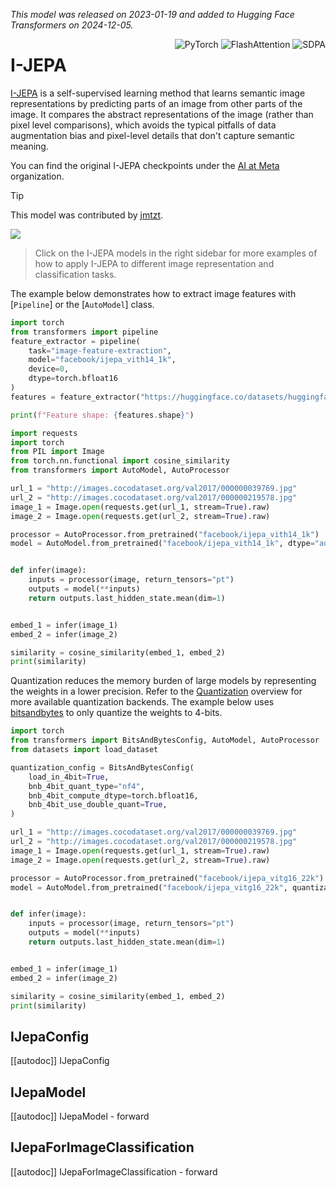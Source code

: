 <!--Copyright 2025 The HuggingFace Team. All rights reserved.

Licensed under the Apache License, Version 2.0 (the "License"); you may not use this file except in compliance with
the License. You may obtain a copy of the License at

http://www.apache.org/licenses/LICENSE-2.0

Unless required by applicable law or agreed to in writing, software distributed under the License is distributed on
an "AS IS" BASIS, WITHOUT WARRANTIES OR CONDITIONS OF ANY KIND, either express or implied. See the License for the
specific language governing permissions and limitations under the License.

⚠️ Note that this file is in Markdown but contain specific syntax for our doc-builder (similar to MDX) that may not be
rendered properly in your Markdown viewer.

-->
*This model was released on 2023-01-19 and added to Hugging Face Transformers on 2024-12-05.*

<div style="float: right;">
    <div class="flex flex-wrap space-x-1">
        <img alt="PyTorch" src="https://img.shields.io/badge/PyTorch-DE3412?style=flat&logo=pytorch&logoColor=white">
        <img alt="FlashAttention" src="https://img.shields.io/badge/%E2%9A%A1%EF%B8%8E%20FlashAttention-eae0c8?style=flat">
        <img alt="SDPA" src="https://img.shields.io/badge/SDPA-DE3412?style=flat&logo=pytorch&logoColor=white">
    </div>
</div>

# I-JEPA

[I-JEPA](https://huggingface.co/papers/2301.08243) is a self-supervised learning method that learns semantic image representations by predicting parts of an image from other parts of the image. It compares the abstract representations of the image (rather than pixel level comparisons), which avoids the typical pitfalls of data augmentation bias and pixel-level details that don't capture semantic meaning.

You can find the original I-JEPA checkpoints under the [AI at Meta](https://huggingface.co/facebook/models?search=ijepa) organization.
> [!TIP]
> This model was contributed by [jmtzt](https://huggingface.co/jmtzt).

<img src="https://huggingface.co/datasets/huggingface/documentation-images/resolve/main/transformers/model_doc/ijepa_architecture.jpg">

> Click on the I-JEPA models in the right sidebar for more examples of how to apply I-JEPA to different image representation and classification tasks.

The example below demonstrates how to extract image features with [`Pipeline`] or the [`AutoModel`] class.

<hfoptions id="usage">
<hfoption id="Pipeline">

```py
import torch
from transformers import pipeline
feature_extractor = pipeline(
    task="image-feature-extraction",
    model="facebook/ijepa_vith14_1k",
    device=0,
    dtype=torch.bfloat16
)
features = feature_extractor("https://huggingface.co/datasets/huggingface/documentation-images/resolve/main/pipeline-cat-chonk.jpeg", return_tensors=True)  

print(f"Feature shape: {features.shape}")

```

</hfoption>
<hfoption id="AutoModel">

```py
import requests
import torch
from PIL import Image
from torch.nn.functional import cosine_similarity
from transformers import AutoModel, AutoProcessor  

url_1 = "http://images.cocodataset.org/val2017/000000039769.jpg"  
url_2 = "http://images.cocodataset.org/val2017/000000219578.jpg"
image_1 = Image.open(requests.get(url_1, stream=True).raw)
image_2 = Image.open(requests.get(url_2, stream=True).raw)

processor = AutoProcessor.from_pretrained("facebook/ijepa_vith14_1k")  
model = AutoModel.from_pretrained("facebook/ijepa_vith14_1k", dtype="auto", attn_implementation="sdpa")  


def infer(image):  
    inputs = processor(image, return_tensors="pt")  
    outputs = model(**inputs)  
    return outputs.last_hidden_state.mean(dim=1)  


embed_1 = infer(image_1)  
embed_2 = infer(image_2)  

similarity = cosine_similarity(embed_1, embed_2)  
print(similarity)
```
</hfoption>
</hfoptions>

Quantization reduces the memory burden of large models by representing the weights in a lower precision. Refer to the [Quantization](../quantization/overview) overview for more available quantization backends.
The example below uses [bitsandbytes](../quantization/bitsandbytes) to only quantize the weights to 4-bits.

```py
import torch
from transformers import BitsAndBytesConfig, AutoModel, AutoProcessor
from datasets import load_dataset

quantization_config = BitsAndBytesConfig(
    load_in_4bit=True,
    bnb_4bit_quant_type="nf4",
    bnb_4bit_compute_dtype=torch.bfloat16,
    bnb_4bit_use_double_quant=True,
)

url_1 = "http://images.cocodataset.org/val2017/000000039769.jpg"
url_2 = "http://images.cocodataset.org/val2017/000000219578.jpg"
image_1 = Image.open(requests.get(url_1, stream=True).raw)
image_2 = Image.open(requests.get(url_2, stream=True).raw)

processor = AutoProcessor.from_pretrained("facebook/ijepa_vitg16_22k")
model = AutoModel.from_pretrained("facebook/ijepa_vitg16_22k", quantization_config=quantization_config, dtype="auto", attn_implementation="sdpa")


def infer(image):
    inputs = processor(image, return_tensors="pt")
    outputs = model(**inputs)
    return outputs.last_hidden_state.mean(dim=1)


embed_1 = infer(image_1)
embed_2 = infer(image_2)

similarity = cosine_similarity(embed_1, embed_2)
print(similarity)
```

## IJepaConfig

[[autodoc]] IJepaConfig

## IJepaModel

[[autodoc]] IJepaModel
    - forward

## IJepaForImageClassification

[[autodoc]] IJepaForImageClassification
    - forward

